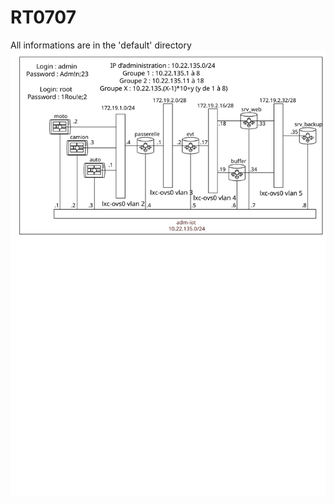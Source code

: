 # RT0707
All informations are in the 'default' directory
<img style="background-color:white" src="./Maquette-TP.svg">
